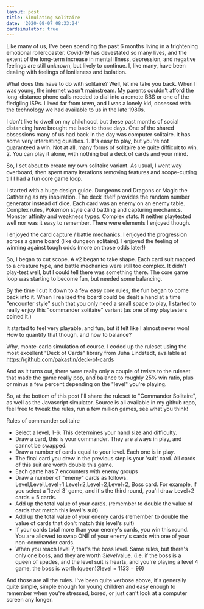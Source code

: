 ```yaml
---
layout: post
title: Simulating Solitaire
date: '2020-08-07 08:33:24'
cardsimulator: true
---
```



Like many of us, I've been spending the past 6 months living in a frightening emotional rollercoaster.  Covid-19 has devestated so many lives, and the extent of the long-term increase in mental illness, depression, and negative feelings are still unknown, but likely to continue.  I, like many, have been dealing with feelings of lonileness and isolation.

What does this have to do with solitaire?  Well, let me take you back.  When I was young, the internet wasn't mainstream.  My parents couldn't afford the long-distance phone calls needed to dial into a remote BBS or one of the fledgling ISPs.  I lived far from town, and I was a lonely kid, obsessed with the technology we had available to us in the late 1980s.  

I don't like to dwell on my childhood, but these past months of social distancing have brought me back to those days.  One of the shared obsessions many of us had back in the day was computer solitaire.  It has some very interesting qualities.  1.  It's easy to play, but you're not guaranteed a win.  Not at all, many forms of solitaire are quite difficult to win. 2.  You can play it alone, with nothing but a deck of cards and your mind.  

So, I set about to create my own solitaire variant.  As usual, I went way overboard, then spent many iterations removing features and scope-cutting till I had a fun core game loop.  

I started with a huge design guide.  Dungeons and Dragons or Magic the Gathering as my inspiration.  The deck itself provides the random number generator instead of dice.  Each card was an enemy on an enemy table.  Complex rules, Pokemon style card battling and capturing mechanics.  Monster affinity and weakness types. Complex stats.  It neither playtested well nor was it easy to remember.  There were elements I enjoyed though. 

I enjoyed the card capture / battle mechanics.  I enjoyed the progression across a game board (like dungeon solitaire).  I enjoyed the feeling of winning against tough odds (more on those odds later!)

So, I began to cut scope.  A v2 began to take shape.  Each card suit mapped to a creature type, and battle mechanics were still too complex. It didn't play-test well, but I could tell there was something there.  The core game loop was starting to become fun, but needed some balancing. 

By the time I cut it down to a few easy core rules, the fun began to come back into it.  When I realized the board could be dealt a hand at a time "encounter style" such that you only need a small space to play, I started to really enjoy this "commander solitaire" variant (as one of my playtesters coined it.)

It started to feel very playable, and fun, but it felt like I almost never won!  How to quantify that though, and how to balance?

Why, monte-carlo simulation of course.  I coded up the ruleset using the most excellent "Deck of Cards" library from Juha Lindstedt, available at https://github.com/pakastin/deck-of-cards

And as it turns out, there were really only a couple of twists to the ruleset that made the game really pop, and balance to roughly 25% win ratio, plus or minus a few percent depending on the "level" you're playing. 

So, at the bottom of this post I'll share the ruleset to "Commander Solitaire", as well as the Javascript simulator.  Source is all available in my github repo, feel free to tweak the rules, run a few million games, see what you think!

Rules of commander solitaire
- Select a level, 1-6.  This determines your hand size and difficulty. 
- Draw a card, this is your commander.  They are always in play, and cannot be swapped. 
- Draw a number of cards equal to your level.  Each one is in play.
- The final card you drew in the previous step is your 'suit' card.  All cards of this suit are worth double this game.
- Each game has 7 encounters with enemy groups
- Draw a number of "enemy" cards as follows.  Level,Level,Level+1,Level+2,Level+2,Level+2, Boss card.  For example, if you select a 'level 3' game, and it's the third round, you'll draw Level+2 cards = 5 cards. 
- Add up the total value of your cards.  (remember to double the value of cards that match this level's suit)
- Add up the total value of your enemy cards (remember to double the value of cards that don't match this level's suit)
- If your cards total more than your enemy's cards, you win this round.  You are allowed to swap ONE of your enemy's cards with one of your non-commander cards. 
- When you reach level 7, that's the boss level.  Same rules, but there's only one boss, and they are worth 3*level*value.  (i.e. if the boss is a queen of spades, and the level suit is hearts, and you're playing a level 4 game, the boss is worth (queen)*3*level = 11*3*3 = 99)


And those are all the rules.  I've been quite verbose above, it's generally quite simple, simple enough for young children and easy enough to remember when you're stressed, bored, or just can't look at a computer screen any longer.

